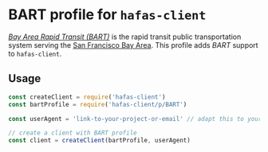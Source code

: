 # BART profile for `hafas-client`

[*Bay Area Rapid Transit (BART)*](https://en.wikipedia.org/wiki/Bay_Area_Rapid_Transit) is the rapid transit public transportation system serving the [San Francisco Bay Area](https://en.wikipedia.org/wiki/San_Francisco_Bay_Area). This profile adds *BART* support to `hafas-client`.

## Usage

```js
const createClient = require('hafas-client')
const bartProfile = require('hafas-client/p/BART')

const userAgent = 'link-to-your-project-or-email' // adapt this to your project!

// create a client with BART profile
const client = createClient(bartProfile, userAgent)
```

